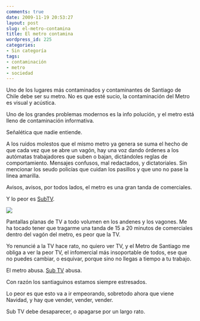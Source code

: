 ```yaml
---
comments: true
date: 2009-11-19 20:53:27
layout: post
slug: el-metro-contamina
title: El metro contamina
wordpress_id: 225
categories:
- Sin categoría
tags:
- contaminación
- metro
- sociedad
---
```


Uno de los lugares más contaminados y contaminantes de Santiago de Chile debe ser su metro. No es que esté sucio, la contaminación del Metro es visual y acústica.

Uno de los grandes problemas modernos es la info polución, y el metro está lleno de contaminación informativa.

Señalética que nadie entiende.

A los ruidos molestos que el mismo metro ya genera se suma el hecho de que cada vez que se abre un vagón, hay una voz dando órdenes a los autómatas trabajadores que suben o bajan, dictándoles reglas de comportamiento. Mensajes confusos, mal redactados, y dictatoriales. Sin mencionar los seudo policías que cuidan los pasillos y que uno no pase la linea amarilla.

Avisos, avisos, por todos lados, el metro es una gran tanda de comerciales.

Y lo peor es [SubTV](http://www.subtv.cl/).

![](subtv.jpg)

Pantallas planas de TV a todo volumen en los andenes y los vagones. Me ha tocado tener que tragarme una tanda de 15 a 20 minutos de comerciales dentro del vagón del metro, es peor que la TV.

Yo renuncié a la TV hace rato, no quiero ver TV, y el Metro de Santiago me obliga a ver la peor TV, el infomercial más insoportable de todos, ese que no puedes cambiar, o esquivar, porque sino no llegas a tiempo a tu trabajo.

El metro abusa. [Sub TV](http://www.subtv.cl/) abusa.

Con razón los santiaguinos estamos siempre estresados.

Lo peor es que esto va a ir empeorando, sobretodo ahora que viene Navidad, y hay que vender, vender, vender.

Sub TV debe desaparecer, o apagarse por un largo rato.



